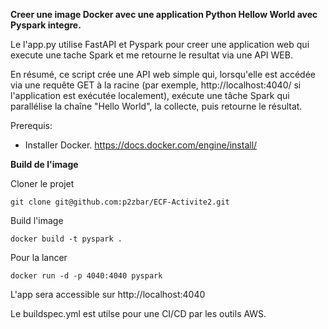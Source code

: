 **Creer une image Docker avec une application Python Hellow World avec Pyspark integre.**  

Le l'app.py utilise FastAPI et Pyspark pour creer une application web qui execute une tache Spark et me retourne le resultat via une API WEB.  

En résumé, ce script crée une API web simple qui, lorsqu'elle est accédée via une requête GET à la racine (par exemple, http://localhost:4040/ si l'application est exécutée localement), exécute une tâche Spark qui parallélise la chaîne "Hello World", la collecte, puis retourne le résultat.

Prerequis:
- Installer Docker.
  https://docs.docker.com/engine/install/

**Build de l'image**  

Cloner le projet   
```
git clone git@github.com:p2zbar/ECF-Activite2.git
```

Build l'image
```
docker build -t pyspark .
```

Pour la lancer  
```
docker run -d -p 4040:4040 pyspark
```
L'app sera accessible sur http://localhost:4040  

Le buildspec.yml est utilse pour une CI/CD par les outils AWS.
